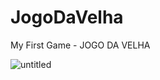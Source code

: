 # JogoDaVelha
My First Game - JOGO DA VELHA

![untitled](https://user-images.githubusercontent.com/39272194/50695900-26111980-1025-11e9-9b4a-f51e80b34f34.gif)
